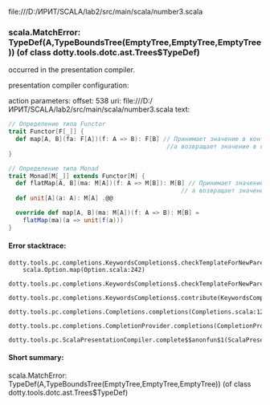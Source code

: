 file:///D:/ИРИТ/SCALA/lab2/src/main/scala/number3.scala
### scala.MatchError: TypeDef(A,TypeBoundsTree(EmptyTree,EmptyTree,EmptyTree)) (of class dotty.tools.dotc.ast.Trees$TypeDef)

occurred in the presentation compiler.

presentation compiler configuration:


action parameters:
offset: 538
uri: file:///D:/ИРИТ/SCALA/lab2/src/main/scala/number3.scala
text:
```scala
// Определение типа Functor
trait Functor[F[_]] {
  def map[A, B](fa: F[A])(f: A => B): F[B] // Принимает значение в контексте F[A] и функцию f: A => B, 
                                            //а возвращает значение в контексте F[B]
}

// Определение типа Monad
trait Monad[M[_]] extends Functor[M] {
  def flatMap[A, B](ma: M[A])(f: A => M[B]): M[B] // Принимает значение в контексте M[A] и функцию f: A => M[B], 
                                                // а возвращает значение в контексте M[B]
  def unit[A](a: A): M[A] .@@

  override def map[A, B](ma: M[A])(f: A => B): M[B] =
    flatMap(ma)(a => unit(f(a)))
}

```



#### Error stacktrace:

```
dotty.tools.pc.completions.KeywordsCompletions$.checkTemplateForNewParents$$anonfun$2(KeywordsCompletions.scala:218)
	scala.Option.map(Option.scala:242)
	dotty.tools.pc.completions.KeywordsCompletions$.checkTemplateForNewParents(KeywordsCompletions.scala:215)
	dotty.tools.pc.completions.KeywordsCompletions$.contribute(KeywordsCompletions.scala:44)
	dotty.tools.pc.completions.Completions.completions(Completions.scala:122)
	dotty.tools.pc.completions.CompletionProvider.completions(CompletionProvider.scala:90)
	dotty.tools.pc.ScalaPresentationCompiler.complete$$anonfun$1(ScalaPresentationCompiler.scala:146)
```
#### Short summary: 

scala.MatchError: TypeDef(A,TypeBoundsTree(EmptyTree,EmptyTree,EmptyTree)) (of class dotty.tools.dotc.ast.Trees$TypeDef)